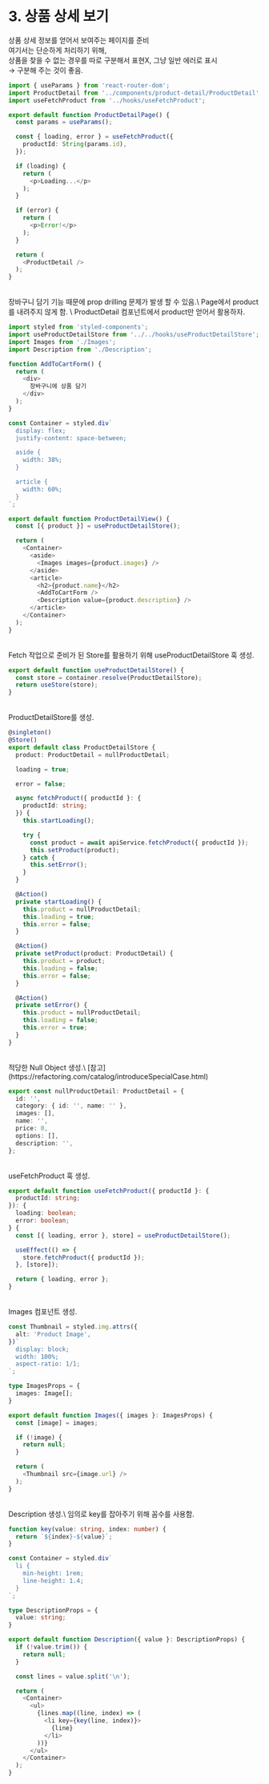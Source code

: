 # 3. 상품 상세 보기

상품 상세 정보를 얻어서 보여주는 페이지를 준비\
여기서는 단순하게 처리하기 위해,\
상품을 찾을 수 없는 경우를 따로 구분해서 표현X, 그냥 일반 에러로 표시\
→ 구분해 주는 것이 좋음.

```typescript
import { useParams } from 'react-router-dom';
import ProductDetail from '../components/product-detail/ProductDetail';
import useFetchProduct from '../hooks/useFetchProduct';

export default function ProductDetailPage() {
  const params = useParams();

  const { loading, error } = useFetchProduct({
    productId: String(params.id),
  });

  if (loading) {
    return (
      <p>Loading...</p>
    );
  }

  if (error) {
    return (
      <p>Error!</p>
    );
  }

  return (
    <ProductDetail />
  );
}
```

</br>
장바구니 담기 기능 때문에 prop drilling 문제가 발생 할 수 있음.\
Page에서 product를 내려주지 않게 함. \
ProductDetail 컴포넌트에서 product만 얻어서 활용하자.

```typescript
import styled from 'styled-components';
import useProductDetailStore from '../../hooks/useProductDetailStore';
import Images from './Images';
import Description from './Description';

function AddToCartForm() {
  return (
    <div>
      장바구니에 상품 담기
    </div>
  );
}

const Container = styled.div`
  display: flex;
  justify-content: space-between;

  aside {
    width: 38%;
  }

  article {
    width: 60%;
  }
`;

export default function ProductDetailView() {
  const [{ product }] = useProductDetailStore();

  return (
    <Container>
      <aside>
        <Images images={product.images} />
      </aside>
      <article>
        <h2>{product.name}</h2>
        <AddToCartForm />
        <Description value={product.description} />
      </article>
    </Container>
  );
}
```

</br>
Fetch 작업으로 준비가 된 Store를 활용하기 위해 useProductDetailStore 훅 생성.

```typescript
export default function useProductDetailStore() {
  const store = container.resolve(ProductDetailStore);
  return useStore(store);
}
```

</br>
ProductDetailStore를 생성.

```typescript
@singleton()
@Store()
export default class ProductDetailStore {
  product: ProductDetail = nullProductDetail;

  loading = true;

  error = false;

  async fetchProduct({ productId }: {
    productId: string;
  }) {
    this.startLoading();

    try {
      const product = await apiService.fetchProduct({ productId });
      this.setProduct(product);
    } catch {
      this.setError();
    }
  }

  @Action()
  private startLoading() {
    this.product = nullProductDetail;
    this.loading = true;
    this.error = false;
  }

  @Action()
  private setProduct(product: ProductDetail) {
    this.product = product;
    this.loading = false;
    this.error = false;
  }

  @Action()
  private setError() {
    this.product = nullProductDetail;
    this.loading = false;
    this.error = true;
  }
}
```

</br>
적당한 Null Object 생성.\
[참고](https://refactoring.com/catalog/introduceSpecialCase.html)

```typescript
export const nullProductDetail: ProductDetail = {
  id: '',
  category: { id: '', name: '' },
  images: [],
  name: '',
  price: 0,
  options: [],
  description: '',
};
```

</br>
useFetchProduct 훅 생성.

```typescript
export default function useFetchProduct({ productId }: {
  productId: string;
}): {
  loading: boolean;
  error: boolean;
} {
  const [{ loading, error }, store] = useProductDetailStore();

  useEffect(() => {
    store.fetchProduct({ productId });
  }, [store]);

  return { loading, error };
}
```

</br>
Images 컴포넌트 생성.

```typescript
const Thumbnail = styled.img.attrs({
  alt: 'Product Image',
})`
  display: block;
  width: 100%;
  aspect-ratio: 1/1;
`;

type ImagesProps = {
  images: Image[];
}

export default function Images({ images }: ImagesProps) {
  const [image] = images;

  if (!image) {
    return null;
  }

  return (
    <Thumbnail src={image.url} />
  );
}
```

</br>
Description 생성.\
임의로 key를 잡아주기 위해 꼼수를 사용함.

```typescript
function key(value: string, index: number) {
  return `${index}-${value}`;
}

const Container = styled.div`
  li {
    min-height: 1rem;
    line-height: 1.4;
  }
`;

type DescriptionProps = {
  value: string;
}

export default function Description({ value }: DescriptionProps) {
  if (!value.trim()) {
    return null;
  }

  const lines = value.split('\n');

  return (
    <Container>
      <ul>
        {lines.map((line, index) => (
          <li key={key(line, index)}>
            {line}
          </li>
        ))}
      </ul>
    </Container>
  );
}
```
